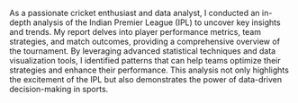As a passionate cricket enthusiast and data analyst, I conducted an in-depth analysis of the Indian Premier League (IPL) to uncover key insights and trends. My report delves into player performance metrics, team strategies, and match outcomes, providing a comprehensive overview of the tournament. By leveraging advanced statistical techniques and data visualization tools, I identified patterns that can help teams optimize their strategies and enhance their performance. This analysis not only highlights the excitement of the IPL but also demonstrates the power of data-driven decision-making in sports.
